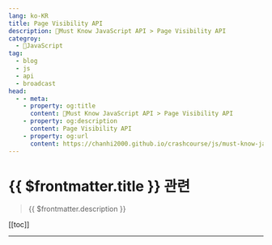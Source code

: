 ```yaml
---
lang: ko-KR
title: Page Visibility API
description: 🧶Must Know JavaScript API > Page Visibility API
categroy:
  - 🧶JavaScript
tag: 
  - blog
  - js
  - api
  - broadcast
head:
  - - meta:
    - property: og:title
      content: 🧶Must Know JavaScript API > Page Visibility API
    - property: og:description
      content: Page Visibility API
    - property: og:url
      content: https://chanhi2000.github.io/crashcourse/js/must-know-javascript-api/page-visibility.html
---
```


# {{ $frontmatter.title }} 관련

> {{ $frontmatter.description }}

[[toc]]

---

<TagLinks />